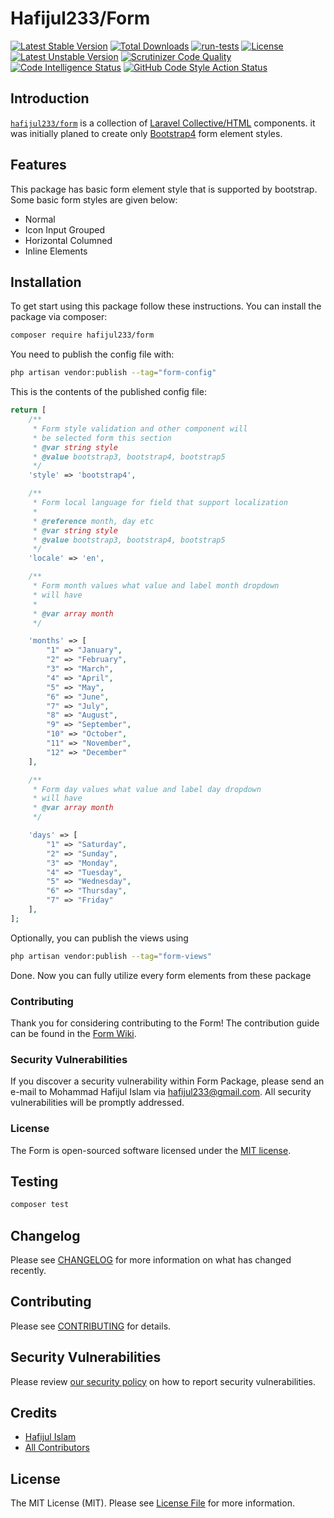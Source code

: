 # Hafijul233/Form
[![Latest Stable Version](https://poser.pugx.org/hafijul233/form/v)](//packagist.org/packages/hafijul233/form)
[![Total Downloads](https://poser.pugx.org/hafijul233/form/downloads)](//packagist.org/packages/hafijul233/form)
[![run-tests](https://github.com/hafijul233/form/workflows/run-tests/badge.svg)](//github.com/hafijul233/form/actions/workflows/run-tests.yml)
[![License](https://poser.pugx.org/hafijul233/form/license)](//packagist.org/packages/hafijul233/form)
[![Latest Unstable Version](https://poser.pugx.org/hafijul233/form/v/unstable)](//packagist.org/packages/hafijul233/form)
[![Scrutinizer Code Quality](https://scrutinizer-ci.com/g/hafijul233/form/badges/quality-score.png?b=main)](https://scrutinizer-ci.com/g/hafijul233/form/?branch=main)
[![Code Intelligence Status](https://scrutinizer-ci.com/g/hafijul233/form/badges/code-intelligence.svg?b=main)](https://scrutinizer-ci.com/code-intelligence)
[![GitHub Code Style Action Status](https://img.shields.io/github/workflow/status/hafijul233/form/Fix%20PHP%20code%20style%20issues?label=code%20style)](https://github.com/hafijul233/form/actions?query=workflow%3A"Check+%26+fix+styling"+branch%3Amain)


## Introduction
[``hafijul233/form``](https://packagist.org/packages/hafijul233/form) is a collection of [Laravel Collective/HTML](https://packagist.org/packages/laravelcollective/html) components.
it was initially planed to create only [Bootstrap4](https://getbootstrap.com/) form element styles.

## Features
This package has basic form element style that is supported by bootstrap.
Some basic form styles are given below:
* Normal
* Icon Input Grouped
* Horizontal Columned
* Inline Elements

## Installation
To get start using this package follow these instructions.
You can install the package via composer:

```bash
composer require hafijul233/form
```

You need to publish the config file with:

```bash
php artisan vendor:publish --tag="form-config"
```

This is the contents of the published config file:

```php
return [
    /**
     * Form style validation and other component will
     * be selected form this section
     * @var string style
     * @value bootstrap3, bootstrap4, bootstrap5
     */
    'style' => 'bootstrap4',

    /**
     * Form local language for field that support localization
     *
     * @reference month, day etc
     * @var string style
     * @value bootstrap3, bootstrap4, bootstrap5
     */
    'locale' => 'en',

    /**
     * Form month values what value and label month dropdown
     * will have
     *
     * @var array month
     */

    'months' => [
        "1" => "January",
        "2" => "February",
        "3" => "March",
        "4" => "April",
        "5" => "May",
        "6" => "June",
        "7" => "July",
        "8" => "August",
        "9" => "September",
        "10" => "October",
        "11" => "November",
        "12" => "December"
    ],

    /**
     * Form day values what value and label day dropdown
     * will have
     * @var array month
     */

    'days' => [
        "1" => "Saturday",
        "2" => "Sunday",
        "3" => "Monday",
        "4" => "Tuesday",
        "5" => "Wednesday",
        "6" => "Thursday",
        "7" => "Friday"
    ],
];
```

Optionally, you can publish the views using

```bash
php artisan vendor:publish --tag="form-views"
```

Done. Now you can fully utilize every form elements from these package

### Contributing

Thank you for considering contributing to the Form!
The contribution guide can be found in the [Form Wiki](https://github.com/hafijul233/form/wiki/).

### Security Vulnerabilities

If you discover a security vulnerability within Form Package,
please send an e-mail to Mohammad Hafijul Islam via [hafijul233@gmail.com](mailto:hafijul233@gmail.com).
All security vulnerabilities will be promptly addressed.

### License

The Form is open-sourced software licensed under the [MIT license](https://opensource.org/licenses/MIT).


## Testing

```bash
composer test
```

## Changelog

Please see [CHANGELOG](CHANGELOG.md) for more information on what has changed recently.

## Contributing

Please see [CONTRIBUTING](https://github.com/hafijul233/.github/blob/main/CONTRIBUTING.md) for details.

## Security Vulnerabilities

Please review [our security policy](../../security/policy) on how to report security vulnerabilities.

## Credits

- [Hafijul Islam](https://github.com/hafijul233)
- [All Contributors](../../contributors)

## License

The MIT License (MIT). Please see [License File](LICENSE.md) for more information.
